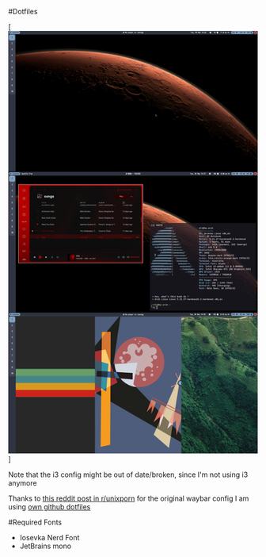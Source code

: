#Dotfiles

[![Screenshot](https://github.com/axtloss/dotfiles/blob/main/Screenshot.png?raw=true)]


Note that the i3 config might be out of date/broken, since I'm not using i3 anymore

Thanks to [this reddit post in r/unixporn](https://www.reddit.com/r/unixporn/comments/mz3nws/sway_get_swayed_now_in_nord/?utm_source=share&utm_medium=web2x&context=3) for the original waybar config I am using [own github dotfiles](https://github.com/lemniskett/dotfiles)

#Required Fonts
 - Iosevka Nerd Font
 - JetBrains mono
